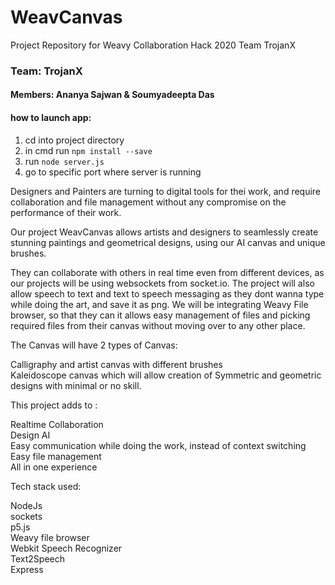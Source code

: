# WeavCanvas
Project Repository for Weavy Collaboration Hack 2020 Team TrojanX

### Team: TrojanX
#### Members: Ananya Sajwan & Soumyadeepta Das

#### how to launch app:
1) cd into project directory
2) in cmd run `npm install --save`
3) run `node server.js`
4) go to specific port where server is running


Designers and Painters are turning to digital tools for thei work, and require collaboration and file management without any compromise on the performance of their work.

Our project WeavCanvas allows artists and designers to seamlessly create stunning paintings and geometrical designs, using our AI canvas and unique brushes.

They can collaborate with others in real time even from different devices, as our projects will be using websockets from socket.io. The project will also allow speech to text and text to speech messaging as they dont wanna type while doing the art, and save it as png. We will be integrating Weavy File browser, so that they can it allows easy management of files and picking required files from their canvas without moving over to any other place.

The Canvas will have 2 types of Canvas:

Calligraphy and artist canvas with different brushes <br />
Kaleidoscope canvas which will allow creation of Symmetric and geometric designs with minimal or no skill. <br />

This project adds to :

Realtime Collaboration<br />
Design AI<br />
Easy communication while doing the work, instead of context switching<br />
Easy file management<br />
All in one experience<br />


Tech stack used:

NodeJs <br />
sockets <br />
p5.js <br />
Weavy file browser <br />
Webkit Speech Recognizer <br />
Text2Speech <br />
Express <br />
